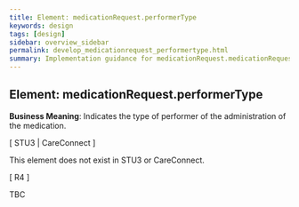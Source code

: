 ```yaml
---
title: Element: medicationRequest.performerType
keywords: design
tags: [design]
sidebar: overview_sidebar
permalink: develop_medicationrequest_performertype.html
summary: Implementation guidance for medicationRequest.medicationRequest.performerType
---
```


## Element: medicationRequest.performerType

**Business Meaning**: Indicates the type of performer of the administration of the medication.

[ STU3 | CareConnect ]

This element does not exist in STU3 or CareConnect.
 
[ R4 ]

TBC
